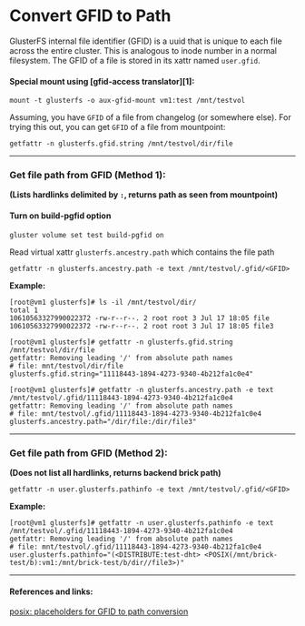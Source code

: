 # Convert GFID to Path

GlusterFS internal file identifier (GFID) is a uuid that is unique to each
file across the entire cluster. This is analogous to inode number in a
normal filesystem. The GFID of a file is stored in its xattr named
`user.gfid`.

#### Special mount using [gfid-access translator][1]:
```
mount -t glusterfs -o aux-gfid-mount vm1:test /mnt/testvol
```

Assuming, you have `GFID` of a file from changelog (or somewhere else).
For trying this out, you can get `GFID` of a file from mountpoint:
```
getfattr -n glusterfs.gfid.string /mnt/testvol/dir/file
```


---
### Get file path from GFID (Method 1):
**(Lists hardlinks delimited by `:`, returns path as seen from mountpoint)**

#### Turn on build-pgfid option
```
gluster volume set test build-pgfid on
```
Read virtual xattr `glusterfs.ancestry.path` which contains the file path
```
getfattr -n glusterfs.ancestry.path -e text /mnt/testvol/.gfid/<GFID>
```

**Example:**
```
[root@vm1 glusterfs]# ls -il /mnt/testvol/dir/
total 1
10610563327990022372 -rw-r--r--. 2 root root 3 Jul 17 18:05 file
10610563327990022372 -rw-r--r--. 2 root root 3 Jul 17 18:05 file3

[root@vm1 glusterfs]# getfattr -n glusterfs.gfid.string /mnt/testvol/dir/file
getfattr: Removing leading '/' from absolute path names
# file: mnt/testvol/dir/file
glusterfs.gfid.string="11118443-1894-4273-9340-4b212fa1c0e4"

[root@vm1 glusterfs]# getfattr -n glusterfs.ancestry.path -e text /mnt/testvol/.gfid/11118443-1894-4273-9340-4b212fa1c0e4
getfattr: Removing leading '/' from absolute path names
# file: mnt/testvol/.gfid/11118443-1894-4273-9340-4b212fa1c0e4
glusterfs.ancestry.path="/dir/file:/dir/file3"
```

---
### Get file path from GFID (Method 2):
**(Does not list all hardlinks, returns backend brick path)**
```
getfattr -n user.glusterfs.pathinfo -e text /mnt/testvol/.gfid/<GFID>
```

**Example:**
```
[root@vm1 glusterfs]# getfattr -n user.glusterfs.pathinfo -e text /mnt/testvol/.gfid/11118443-1894-4273-9340-4b212fa1c0e4
getfattr: Removing leading '/' from absolute path names
# file: mnt/testvol/.gfid/11118443-1894-4273-9340-4b212fa1c0e4
user.glusterfs.pathinfo="(<DISTRIBUTE:test-dht> <POSIX(/mnt/brick-test/b):vm1:/mnt/brick-test/b/dir//file3>)"
```

---
#### References and links:
[posix: placeholders for GFID to path conversion](http://review.gluster.org/5951)
